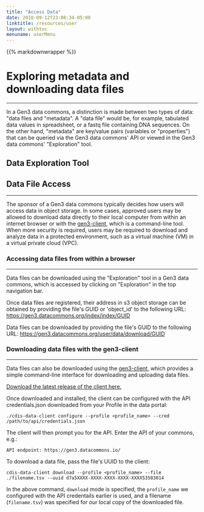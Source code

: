 ```yaml
---
title: "Access Data"
date: 2018-09-12T23:08:34-05:00
linktitle: /resources/user
layout: withtoc
menuname: userMenu
---
```

{{% markdownwrapper %}}
# Exploring metadata and downloading data files
* * *
In a Gen3 data commons, a distinction is made between two types of data: "data files and "metadata".
A "data file" would be, for example, tabulated data values in spreadsheet, or a fastq file containing DNA sequences.
On the other hand, "metadata" are key/value pairs (variables or "properties") that can be queried via the Gen3 data commons' API or viewed in the Gen3 data commons' "Exploration" tool.

## Data Exploration Tool


## Data File Access
* * *
The sponsor of a Gen3 data commons typically decides how users will access data in object storage. In some cases, approved users may be allowed to download data directly to their local computer from within an internet browser or with the [gen3-client](https://github.com/uc-cdis/cdis-data-client/releases), which is a command-line tool. When more security is required, users may be required to download and analyze data in a protected environment, such as a virtual machine (VM) in a virtual private cloud (VPC).

### Accessing data files from within a browser
* * *
Data files can be downloaded using the "Exploration" tool in a Gen3 data commons, which is accessed by clicking on "Exploration" in the top navigation bar.

Once data files are registered, their address in s3 object storage can be obtained by providing the file's GUID or 'object_id' to the following URL:
https://gen3.datacommons.org/index/index/GUID

Data files can be downloaded by providing the file's GUID to the following URL:
https://gen3.datacommons.org/user/data/download/GUID

### Downloading data files with the gen3-client
* * *

Data files can also be downloaded using the [gen3-client](https://github.com/uc-cdis/cdis-data-client/releases), which provides a simple command-line interface for downloading and uploading data files.

[Download the latest release of the client here.](https://github.com/uc-cdis/cdis-data-client/releases)

Once downloaded and installed, the client can be configured with the API credentials.json downloaded from your Profile in the data portal:
```
./cdis-data-client configure --profile <profile_name> --cred /path/to/api/credentials.json
```

The client will then prompt you for the API. Enter the API of your commons, e.g.:
```
API endpoint: https://gen3.datacommons.io/
```

To download a data file, pass the file's UUID to the client:
```
cdis-data-client download --profile <profile_name> --file ./filename.tsv --uuid d7a5XXXX-XXXX-XXXX-XXXX-XXXX53583014
```

In the above command, `download` mode is specified, the `profile_name` we configured with the API credentails earlier is used, and a filename (`filename.tsv`) was specified for our local copy of the downloaded file.
